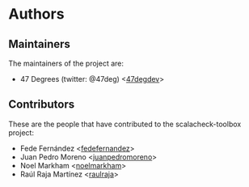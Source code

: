 # Authors

## Maintainers

The maintainers of the project are:

* 47 Degrees (twitter: @47deg) <[47degdev](https://github.com/47degdev)>

## Contributors

These are the people that have contributed to the scalacheck-toolbox project:

* Fede Fernández <[fedefernandez](https://github.com/fedefernandez)>
* Juan Pedro Moreno <[juanpedromoreno](https://github.com/juanpedromoreno)>
* Noel Markham <[noelmarkham](https://github.com/noelmarkham)>
* Raúl Raja Martínez <[raulraja](https://github.com/raulraja)>